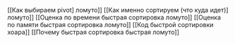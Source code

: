[[Как выбираем pivot] ломуто]]
[[Как именно сортируем (что куда идет)] ломуто]]
[[Оценка по времени быстрая сортировка ломуто]]
[[Оценка по памяти быстрая сортировка ломуто]]
[[Код быстрой сортировки хоара]]
[[Почему быстрая сортировка быстрая ломуто]]